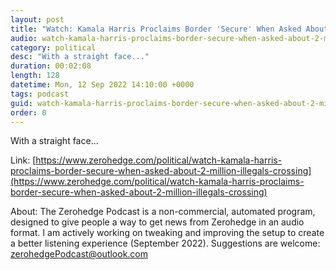 ```yaml
---
layout: post
title: "Watch: Kamala Harris Proclaims Border 'Secure' When Asked About 2 Million Illegals Crossing"
audio: watch-kamala-harris-proclaims-border-secure-when-asked-about-2-million-illegals-crossing-0
category: political
desc: "With a straight face..."
duration: 00:02:08
length: 128
datetime: Mon, 12 Sep 2022 14:10:00 +0000
tags: podcast
guid: watch-kamala-harris-proclaims-border-secure-when-asked-about-2-million-illegals-crossing-0
order: 0
---
```

With a straight face...

Link: [https://www.zerohedge.com/political/watch-kamala-harris-proclaims-border-secure-when-asked-about-2-million-illegals-crossing](https://www.zerohedge.com/political/watch-kamala-harris-proclaims-border-secure-when-asked-about-2-million-illegals-crossing)

About: The Zerohedge Podcast is a non-commercial, automated program, designed to give people a way to get news from Zerohedge in an audio format.  I am actively working on tweaking and improving the setup to create a better listening experience (September 2022).  Suggestions are welcome: [zerohedgePodcast@outlook.com](mailto:zerohedgePodcast@outlook.com)